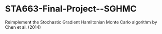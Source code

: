 # STA663-Final-Project--SGHMC
Reimplement the Stochastic Gradient Hamiltonian Monte Carlo algorithm by Chen et al. (2014) 

